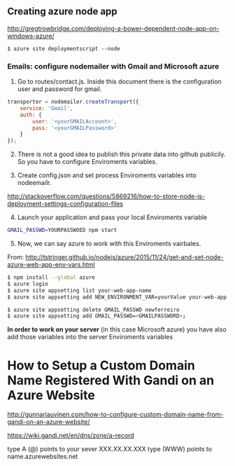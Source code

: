 
## Creating azure node app
http://gregtrowbridge.com/deploying-a-bower-dependent-node-app-on-windows-azure/
```
$ azure site deploymentscript --node

```

### Emails: configure nodemailer with Gmail and Microsoft azure

1. Go to routes/contact.js. Inside this document there is the configuration user and password for gmail.


```Node.js
transporter = nodemailer.createTransport({
    service: 'Gmail',
    auth: {
        user: '<yourGMAILAccount>',
        pass: '<yourGMAILPassword>'
    }
});
```

2. There is not a good idea to publish this private data into github publicily. So you have to configure Enviroments variables.

3. Create config.json and set process Enviroments variables into nodeemailr.

  http://stackoverflow.com/questions/5869216/how-to-store-node-js-deployment-settings-configuration-files

4. Launch your application and pass your local Enviroments variable
  ```bash
  GMAIL_PASSWD=YOURPASSWOED npm start
  ```
5. Now, we can say azure to work with this Enviroments vairbales.

  From: http://tstringer.github.io/nodejs/azure/2015/11/24/get-and-set-node-azure-web-app-env-vars.html

  ```Bash
  $ npm install --global azure
  $ azure login
  $ azure site appsetting list your-web-app-name
  $ azure site appsetting add NEW_ENVIRONMENT_VAR=yourValue your-web-app-name

  $ azure site appsetting delete GMAIL_PASSWD newferreiro
  $ azure site appsetting add GMAIL_PASSWD=<GMAILPASSWORD>;
  ```

**In order to work on your server** (in this case Microsoft azure) you have also add those variables into the server Enviroments variables

# How to Setup a Custom Domain Name Registered With Gandi on an Azure Website

http://gunnariauvinen.com/how-to-configure-custom-domain-name-from-gandi-on-an-azure-website/

https://wiki.gandi.net/en/dns/zone/a-record

type A (@) points to your sever XXX.XX.XX.XXX
type (WWW) points to name.azurewebsites.net
